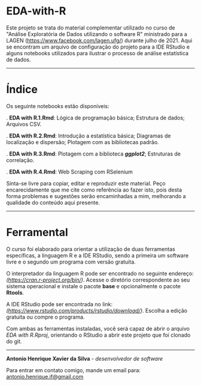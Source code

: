 # EDA-with-R

Este projeto se trata do material complementar utilizado no curso de "Análise Exploratória de Dados utilizando o software R" ministrado para a LAGEN (https://www.facebook.com/lagen.ufg/) durante julho de 2021. Aqui se encontram um arquivo de configuração do projeto para a IDE RStudio e alguns notebooks utilizados para ilustrar o processo de análise estatística de dados.

---------

# Índice

Os seguinte notebooks estão disponíveis:

. **EDA with R.1.Rmd**: Lógica de programação básica; Estrutura de dados; Arquivos CSV.

. **EDA with R.2.Rmd**: Introdução a estatística básica; Diagramas de localização e dispersão; Plotagem com as bibliotecas padrão.

. **EDA with R.3.Rmd**: Plotagem com a biblioteca ***ggplot2***; Estruturas de correlação.

. **EDA with R.4.Rmd**: Web Scraping com RSelenium

Sinta-se livre para copiar, editar e reproduzir este material. Peço encarecidamente que me cite como referência ao fazer isto, pois desta forma problemas e sugestões serão encaminhadas a mim, melhorando a qualidade do conteúdo aqui presente.

---------

# Ferramental

O curso foi elaborado para orientar a utilização de duas ferramentas específicas, a linguagem R e a IDE RStudio, sendo a primeira um software livre e o segundo um programa com versão gratuita.

O interpretador da linguagem R pode ser encontrado no seguinte endereço: *(https://cran.r-project.org/bin/)*. Acesse o diretório correspondente ao seu sistema operacional e instale o pacote **base** e opcionalmente o pacote **Rtools**.

A IDE RStudio pode ser encontrada no link: *(https://www.rstudio.com/products/rstudio/download/)*. Escolha a edição gratuita ou compre o programa.


Com ambas as ferramentas instaladas, você será capaz de abrir o arquivo *EDA with R.Rproj*, orientando o RStudio a abrir este projeto que foi clonado do git.


---------

**Antonio Henrique Xavier da Silva** - *desenvolvedor de software*

Para entrar em contato comigo, mande um email para: [antonio.henrique.if@gmail.com](mailto:antonio.henrique.if@gmail.com)
